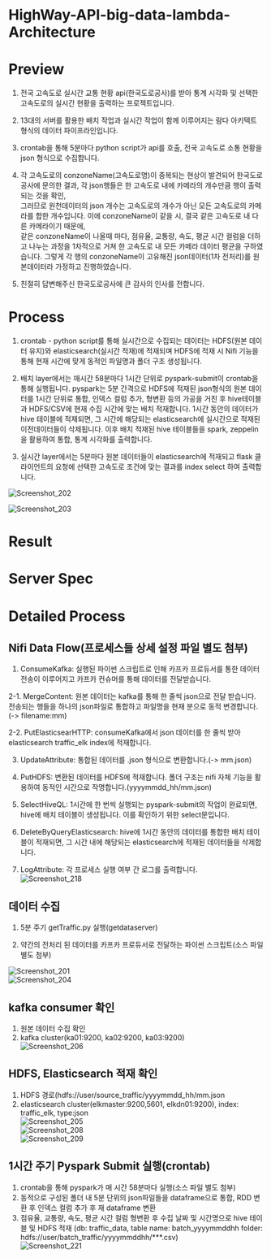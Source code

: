 # HighWay-API-big-data-lambda-Architecture   
   
# Preview   
1. 전국 고속도로 실시간 교통 현황 api(한국도로공사)를 받아 통계 시각화 및 선택한 고속도로의 실시간 현황을 출력하는 프로젝트입니다.   
    
2. 13대의 서버를 활용한 배치 작업과 실시간 작업이 함께 이루어지는 람다 아키텍트 형식의 데이터 파이프라인입니다.   
    
3. crontab을 통해 5분마다 python script가 api를 호출, 전국 고속도로 소통 현황을 json 형식으로 수집합니다.   
   
4. 각 고속도로의 conzoneName(고속도로명)이 중복되는 현상이 발견되어 한국도로공사에 문의한 결과, 각 json행들은 한 고속도로 내에 카메라의 개수만큼 행이 출력되는 것을 확인,   
그러므로 원천데이터의 json 개수는 고속도로의 개수가 아닌 모든 고속도로의 카메라를 합한 개수입니다. 이에 conzoneName이 같을 시, 결국 같은 고속도로 내 다른 카메라이기 때문에,      
같은 conzoneName이 나올때 마다, 점유율, 교통량, 속도, 평균 시간 컬럼을 더하고 나누는 과정을 1차적으로 거쳐 한 고속도로 내 모든 카메라 데이터 평균을 구하였습니다. 그렇게 각 행의 conzoneName이 고유해진 json데이터(1차 전처리)를 원본데이터라 가정하고 진행하였습니다.   
   
5. 친절히 답변해주신 한국도로공사에 큰 감사의 인사를 전합니다.   

# Process   
1. crontab - python script를 통해 실시간으로 수집되는 데이터는 HDFS(원본 데이터 유지)와 elasticsearch(실시간 적재)에 적재되며 HDFS에 적재 시 Nifi 기능을 통해 현재 시간에 맞게 동적인 파일명과 폴더 구조 생성됩니다.      
   
2. 배치 layer에서는 매시간 58분마다 1시간 단위로 pyspark-submit이 crontab을 통해 실행됩니다. pyspark는 5분 간격으로 HDFS에 적재된 json형식의 원본 데이터를 1시간 단위로 통합, 인덱스 컬럼 추가, 형변환 등의 가공을 거친 후 hive테이블과 HDFS/CSV에 현재 수집 시간에 맞는  배치 적재합니다. 1시간 동안의 데이터가 hive 테이블에 적재되면, 그 시간에 해당되는 elasticsearch에 실시간으로 적재된 이전데이터들이 삭제됩니다. 이후 배치 적재된 hive 테이블들을 spark, zeppelin을 활용하여 통합, 통계 시각화를 출력합니다.   
   
3. 실시간 layer에서는 5분마다 원본 데이터들이 elasticsearch에 적재되고 flask 클라이언트의 요청에 선택한 고속도로 조건에 맞는 결과를 index select 하여 출력합니다.   
    
![Screenshot_202](https://user-images.githubusercontent.com/66659846/118095195-bbe5bc00-b40a-11eb-943e-22e8e6603085.png)   
   
![Screenshot_203](https://user-images.githubusercontent.com/66659846/118095202-be481600-b40a-11eb-8d90-a5f020cd3410.png)   
   
# Result   
   
# Server Spec   
   
# Detailed Process   
## Nifi Data Flow(프로세스들 상세 설정 파일 별도 첨부)   
1. ConsumeKafka: 실행된 파이썬 스크립트로 인해 카프카 프로듀서를 통한 데이터 전송이 이루어지고 카프카 컨슈머를 통해 데이터를 전달받습니다.   
   
2-1. MergeContent: 원본 데이터는 kafka를 통해 한 줄씩 json으로 전달 받습니다. 전송되는 행들을 하나의 json파일로 통합하고 파일명을 현재 분으로 동적 변경합니다. (-> filename:mm)  
   
2-2. PutElasticsearHTTP: consumeKafka에서 json 데이터를 한 줄씩 받아 elasticsearch traffic_elk index에 적재합니다.     
   
3. UpdateAttribute: 통합된 데이터를 .json 형식으로 변환합니다.(-> mm.json)   
   
4. PutHDFS: 변환된 데이터를 HDFS에 적재합니다. 폴더 구조는 nifi 자체 기능을 활용하여 동적인 시간으로 작명합니다.(yyyymmdd_hh/mm.json)   
   
5. SelectHiveQL: 1시간에 한 번씩 실행되는 pyspark-submit의 작업이 완료되면, hive에 배치 테이블이 생성됩니다. 이를 확인하기 위한 select문입니다.   
   
6. DeleteByQueryElasticsearch: hive에 1시간 동안의 데이터를 통합한 배치 테이블이 적재되면, 그 시간 내에 해당되는 elasticsearch에 적재된 데이터들을 삭제합니다.   
   
7. LogAttribute: 각 프로세스 실행 여부 간 로그를 출력합니다.   
![Screenshot_218](https://user-images.githubusercontent.com/66659846/118122388-c1a0c900-b42d-11eb-8948-14c19fa9bb47.png)   
   
## 데이터 수집
1. 5분 주기 getTraffic.py 실행(getdataserver)  
   
2. 약간의 전처리 된 데이터를 카프카 프로듀서로 전달하는 파이썬 스크립트(소스 파일 별도 첨부)   

![Screenshot_201](https://user-images.githubusercontent.com/66659846/118097423-a1f9a880-b40d-11eb-8e94-0f95f7278f2e.png)   
![Screenshot_204](https://user-images.githubusercontent.com/66659846/118097426-a32ad580-b40d-11eb-8216-7f2cd439e1c0.png)   
   
## kafka consumer 확인   
1. 원본 데이터 수집 확인   
2. kafka cluster(ka01:9200, ka02:9200, ka03:9200)   
![Screenshot_206](https://user-images.githubusercontent.com/66659846/118100472-74aef980-b411-11eb-8638-d16766a11478.png)   
   
## HDFS, Elasticsearch 적재 확인   
1. HDFS 경로(hdfs://user/source_traffic/yyyymmdd_hh/mm.json   
2. elasticsearch cluster(elkmaster:9200,5601, elkdn01:9200), index: traffic_elk, type:json   
![Screenshot_205](https://user-images.githubusercontent.com/66659846/118101597-bc825080-b412-11eb-9a00-04b7531cf6d1.png)   
![Screenshot_208](https://user-images.githubusercontent.com/66659846/118101603-be4c1400-b412-11eb-9045-af2589466faf.png)   
![Screenshot_209](https://user-images.githubusercontent.com/66659846/118101990-2ef33080-b413-11eb-920e-4047070183f2.png)   
   
## 1시간 주기 Pyspark Submit 실행(crontab)   
1. crontab을 통해 pyspark가 매 시간 58분마다 실행(소스 파일 별도 첨부)  
2. 동적으로 구성된 폴더 내 5분 단위의 json파일들을 dataframe으로 통합, RDD 변환 후 인덱스 컬럼 추가 후 재 dataframe 변환   
3. 점유율, 교통량, 속도, 평균 시간 컬럼 형변환 후 수집 날짜 및 시간명으로 hive 테이블 및 HDFS 적재
(db: traffic_data, table name: batch_yyyymmddhh folder: hdfs://user/batch_traffic/yyyymmddhh/***.csv)      
![Screenshot_221](https://user-images.githubusercontent.com/66659846/118128223-91f5bf00-b435-11eb-9d2b-87f213f182b9.png)   
